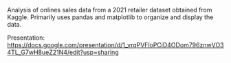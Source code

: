 Analysis of onlines sales data from a 2021 retailer dataset obtained from Kaggle. 
Primarily uses pandas and matplotlib to organize and display the data.

Presentation: https://docs.google.com/presentation/d/1_vrqPVFloPCiD4ODom796znwVO34TL_G7wH8ueZ21N4/edit?usp=sharing
